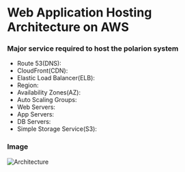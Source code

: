 # Web Application Hosting Architecture on AWS

### Major service required to host the polarion system

* Route 53(DNS): 
* CloudFront(CDN):
* Elastic Load Balancer(ELB):
* Region:
* Availability Zones(AZ):
* Auto Scaling Groups:
* Web Servers:
* App Servers:
* DB Servers:
* Simple Storage Service(S3):

### Image
![Architecture](image4.png)
